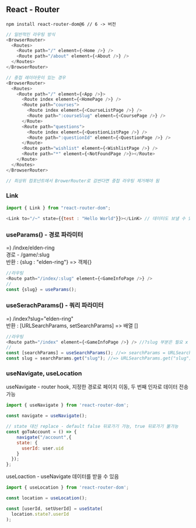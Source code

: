 ## React - Router
```
npm install react-router-dom@6 // 6 -> 버전
```
```js
// 일반적인 라우팅 방식
<BrowserRouter>
  <Routes>
    <Route path="/" element={<Home />} />
    <Route path="/about" element={<About />} />
  </Routes>
</BrowserRouter>
```
```js
// 중첩 레이아웃이 있는 경우
<BrowserRouter>
  <Routes>
    <Route path="/" element={<App />}>
      <Route index element={<HomePage />} />
      <Route path="courses">
        <Route index element={<CourseListPage />} />
        <Route path=":courseSlug" element={<CoursePage />} />
      </Route>
      <Route path="questions">
        <Route index element={<QuestionListPage />} />
        <Route path=":questionId" element={<QuestionPage />} />
      </Route>
      <Route path="wishlist" element={<WishlistPage />} />
      <Route path="*" element={<NotFoundPage />}></Route>
    </Route>
  </Routes>
</BrowserRouter>

// 최상위 컴포넌트에서 BrowerRouter로 감싼다면 중첩 라우팅 제거해야 됨
```

### Link
```js
import { Link } from "react-router-dom";

<Link to="/~" state={{test : "Hello World"}}></LinK> // 데이터도 보낼 수 있
```

### useParams() - 경로 파라미터
=) /indxe/elden-ring<br>
경로 - /game/:slug<br>
반환 : {slug : "elden-ring"} => 객체{}
```js
//라우팅
<Route path="/index/:slug" element={<GameInfoPage />} />
//
const {slug} = useParams();
```

### useSerachParams() - 쿼리 파라미터
=) /index?slug="elden-ring"<br>
반환 : [URLSearchParams, setSearchParams] => 배열 []
```js
//라우팅
<Route path="/index" element={<GameInfoPage />} /> //?slug 부분은 필요 x
//
const [searchParams] = useSearchParams(); //=> searchParams = URLSearchParams
const slug = searchParams.get("slug"); //=> URLSearchParams.get("slug") = "elden-ring"
```

### useNavigate, useLocation
useNavigate - router hook, 지정한 경로로 페이지 이동, 두 번째 인자로 데이터 전송 가능
```js
import { useNavigate } from 'react-router-dom';

const navigate = useNavigate();

// state 대신 replace - default false 뒤로가기 가능, true 뒤로가기 불가능
const goToAccount = () => {
    navigate("/account",{
    state: {
      userId: user.uid
    }
  });
};
```
useLoaction - useNavigate 데이터를 받을 수 있음
```js
import { useLocation } from 'react-router-dom';

const location = useLocation();

const [userId, setUserId] = useState(
  location.state?.userId
);
```
